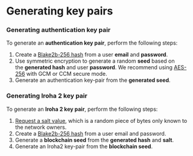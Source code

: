 # Generating key pairs

### Generating authentication key pair

To generate an **authentication key pair**, perform the following steps:

1. Create a [Blake2b-256 hash](<https://en.wikipedia.org/wiki/BLAKE_(hash_function)>) from a user **email** and **password**.
2. Use symmetric encryption to generate a random **seed** based on the **generated hash** and user **password**. We recommend using [AES-256](https://en.wikipedia.org/wiki/Advanced_Encryption_Standard) with GCM or CCM secure mode.
3. Generate an authentication key-pair from the **generated seed**.

### Generating Iroha 2 key pair

To generate an **Iroha 2 key pair**, perform the following steps:

1. [Request a salt value](../api-specification/auth-controller/retrieving-salt-values.md), which is a random piece of bytes only known to the network owners.
2. Create a [Blake2b-256 hash](<https://en.wikipedia.org/wiki/BLAKE_(hash_function)>) from a user email and password.
3. Generate a **blockchain seed** from the **generated hash** and **salt**.
4. Generate an Iroha2 key-pair from the **blockchain seed**.
